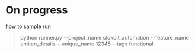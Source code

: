 # On progress
how to sample run
>python runner.py --project_name stokbit_automation --feature_name emiten_details --unique_name 12345 --tags functional
